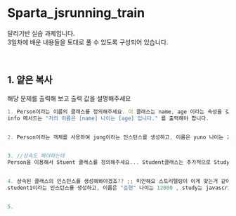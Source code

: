 # Sparta_jsrunning_train

달리기반 실습 과제입니다.  
3일차에 배운 내용들을 토대로 풀 수 있도록 구성되어 있습니다.

&nbsp;

## 1. 얕은 복사
해당 문제를 출력해 보고 출력 값을 설명해주세요 

```javascript
1. Person이라는 이름의 클래스를 정의해주세요. 이 클래스는 name, age 이라는 속성을 갖고, info라는 메서드를 추가해주세요
info 메서드는 "저의 이름은 [name] 나이는 [age] 입니다." 를 출력해야 합니다.


2. Person이라는 객체를 사용하여 jung이라는 인스턴스를 생성하고, 이름은 yuno 나이는 20으로 설정하고, jung의 info 메서드를 사용하여 출력해보세요


3. //상속도 해야하는데
Person을 이용해서 Stuent 클래스를 정의해주세요... Student클래스는 추가적으로 Study라는 속성를 갖습니다


4. 상속된 클래스의 인스턴스를 생성해봐야겠죠?? ;; 미안해요 스토리텔링이 이게 맞는거 같아..
student1이라는 인스턴스를 생성하고, 이름은 "준현" 나이는 12000 , study는 javascript로 생성하고 각 요소들을 출력해주세요


5. 

```


